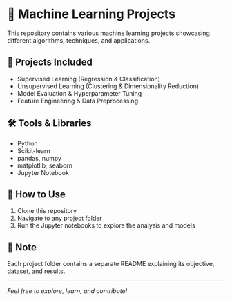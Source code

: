 # 🤖 Machine Learning Projects

This repository contains various machine learning projects showcasing different algorithms, techniques, and applications.

## 🚀 Projects Included
- Supervised Learning (Regression & Classification)
- Unsupervised Learning (Clustering & Dimensionality Reduction)
- Model Evaluation & Hyperparameter Tuning
- Feature Engineering & Data Preprocessing

## 🛠 Tools & Libraries
- Python
- Scikit-learn
- pandas, numpy
- matplotlib, seaborn
- Jupyter Notebook

## 📂 How to Use
1. Clone this repository
2. Navigate to any project folder
3. Run the Jupyter notebooks to explore the analysis and models

## 📌 Note
Each project folder contains a separate README explaining its objective, dataset, and results.

---

*Feel free to explore, learn, and contribute!*
